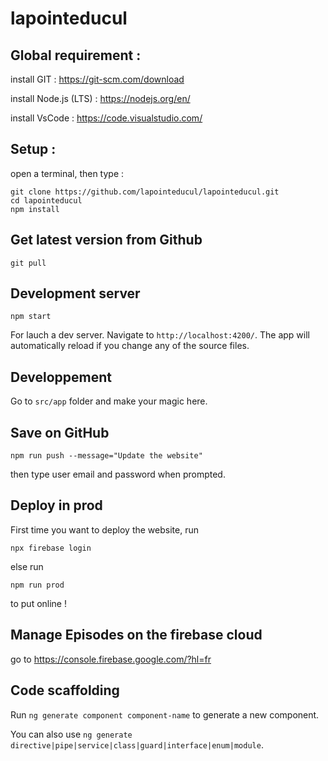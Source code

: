 # lapointeducul

## Global requirement :
install GIT : https://git-scm.com/download

install Node.js (LTS) : https://nodejs.org/en/

install VsCode : https://code.visualstudio.com/

## Setup :
open a terminal, then type :

```
git clone https://github.com/lapointeducul/lapointeducul.git
cd lapointeducul
npm install
```

## Get latest version from Github
```
git pull
```

## Development server
```
npm start
```
For lauch a dev server. Navigate to `http://localhost:4200/`. The app will automatically reload if you change any of the source files.

## Developpement
Go to `src/app` folder and make your magic here.

## Save on GitHub
```
npm run push --message="Update the website" 
```
then type user email and password when prompted.

## Deploy in prod

First time you want to deploy the website, run 

```
npx firebase login
```
else run 
```
npm run prod
```
to put online !

## Manage Episodes on the firebase cloud

go to https://console.firebase.google.com/?hl=fr


## Code scaffolding

Run `ng generate component component-name` to generate a new component. 

You can also use `ng generate directive|pipe|service|class|guard|interface|enum|module`.
